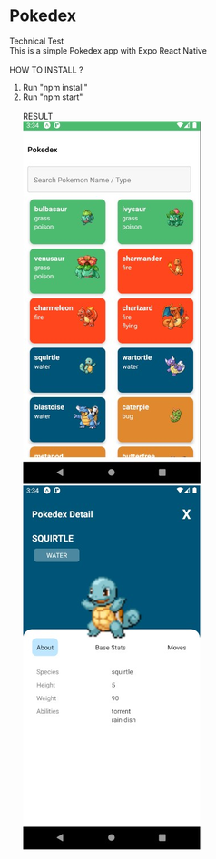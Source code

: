 # Pokedex
 Technical Test<br/>
 This is a simple Pokedex app with Expo React Native <br/><br/>
 HOW TO INSTALL ?<br>
 1. Run "npm install"
 2. Run "npm start"
 <br/><br/>
 RESULT<br/>
  ![alt text](https://raw.githubusercontent.com/Dejuandro/Pokedex/main/Image/main.jpg?raw=true)
 ![alt text](https://raw.githubusercontent.com/Dejuandro/Pokedex/main/Image/detail.jpg?raw=true)
